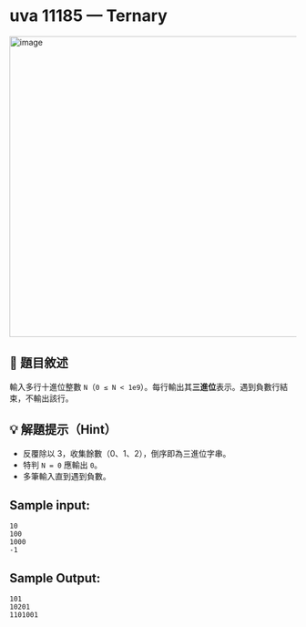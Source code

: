 # uva 11185 — Ternary
<img width="688" height="528" alt="image" src="https://github.com/user-attachments/assets/44716070-e742-4a9e-b993-35d3fed8a5b3" />

## 📘 題目敘述

輸入多行十進位整數 `N`（`0 ≤ N < 1e9`）。每行輸出其**三進位**表示。遇到負數行結束，不輸出該行。

## 💡 解題提示（Hint）

* 反覆除以 3，收集餘數（0、1、2），倒序即為三進位字串。
* 特判 `N = 0` 應輸出 `0`。
* 多筆輸入直到遇到負數。

## Sample input:

```
10
100
1000
-1
```

## Sample Output:

```
101
10201
1101001
```
